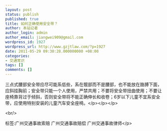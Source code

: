 ```yaml
---
layout: post
status: publish
published: true
title: 如何正确使用安全带？
author: 本站记者
author_login: admin
author_email: jiangwei909@gmail.com
wordpress_id: 1927
wordpress_url: http://www.gzjtlaw.com/?p=1927
date: 2011-05-29 09:30:28.000000000 +08:00
categories:
- 交通常识
tags: []
comments: []
---
```

<p>三点式腰部安全带应尽可能系低些，系在髋部而不是腰部，也不能放在胳膊下面，应斜挂胸前；安全带只能一个人使用，严禁共用；不要将安全带扭曲使用；不要让座椅靠背过于倾斜，否则安全带将不能正确伸长和收卷；6岁以下儿童不宜系安全带，应使用特别安装的儿童汽车安全座椅。<&#47;p><&#47;p><&#47;p><br&#47;><p>标签:广州交通事故索赔 广州交通事故赔偿 广州交通事故律师<&#47;p>
